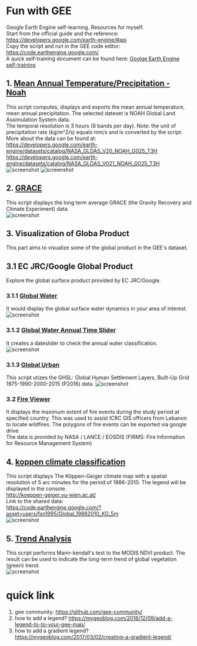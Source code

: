 # Fun with GEE
Google Earth Engine self-learning. Resources for myself.\
Start from the official guide and the reference: https://developers.google.com/earth-engine/#api \
Copy the script and run in the GEE code editor: https://code.earthengine.google.com/ \
A quick self-training document can be found here: [Goolge Earth Engine self-training](https://github.com/fsn1995/Goolgle-Earth-Engine-self-traning)
## 1. [Mean Annual Temperature/Precipitation - Noah](https://github.com/fsn1995/geeFSN/blob/master/Noah.js)
This script computes, displays and exports the mean annual temperature, mean annual precipitation. The selected dateset is NOAH Global Land Assimulation System data.\
The temporal resolution is 3 hours (8 bands per day). Note: the unit of precipitation rate (kg/m^2/s) equals mm/s and is converted by the script. More about the data can be found at: \
https://developers.google.com/earth-engine/datasets/catalog/NASA_GLDAS_V20_NOAH_G025_T3H \
https://developers.google.com/earth-engine/datasets/catalog/NASA_GLDAS_V021_NOAH_G025_T3H \
![screenshot](pic/MAP.jpg)
![screenshot](pic/MAT.jpg)    
## 2. [GRACE](https://github.com/fsn1995/geeFSN/blob/master/grace.js)
This script displays the long term average GRACE (the Gravity Recovery and Climate Experiment) data.\
![screenshot](pic/grace.png)  
## 3. Visualization of Globa Product
This part aims to visualize some of the global product in the GEE's dataset. 
## 3.1 EC JRC/Google Global Product 
Explore the global surface product provided by EC JRC/Google. 
### 3.1.1 [Global Water](https://github.com/fsn1995/geeFSN/blob/master/GlobalWater.js)
It would display the global surface water dynamics in your area of interest. 
![screenshot](pic/globalwater.png)  
### 3.1.2 [Global Water Annual Time Slider](https://github.com/fsn1995/geeFSN/blob/master/GloablWaterAnnual.js)
It creates a dateslider to check the annual water classification. 
![screenshot](pic/annualwater.png)  
### 3.1.3 [Global Urban](https://github.com/fsn1995/geeFSN/blob/master/GlobalUrban.js)
This script utizes the GHSL: Global Human Settlement Layers, Built-Up Grid 1975-1990-2000-2015 (P2016) data.
![screenshot](pic/globalurban.png)  
### 3.2 [Fire Viewer](https://github.com/fsn1995/geeFSN/blob/master/FireViewer.js)
It displays the maximum extent of fire events during the study period at specified country. This was used to assist ICRC GIS officers from Lebanon to locate wildfires. The polygons of fire events can be exported via google drive.\
The data is provided by NASA / LANCE / EOSDIS (FIRMS: Fire Information for Resource Management System)
## 4. [koppen climate classification](https://github.com/fsn1995/geeFSN/blob/master/koppen.js)
This script displays The Köppen-Geiger climate map with a spatial resolution of 5 arc minutes for the period of 1986-2010. The legend will be displayed in the console.\
http://koeppen-geiger.vu-wien.ac.at/ \
Link to the shared data:\
https://code.earthengine.google.com/?asset=users/fsn1995/Global_19862010_KG_5m \
![screenshot](pic/koppen.png)  
## 5. [Trend Analysis](https://github.com/fsn1995/geeFSN/blob/master/mannKendall.js)
This script performs Mann-kendall's test to the MODIS NDVI product. The result can be used to indicate the long-term trend of global vegetation (green) trend.\
![screenshot](pic/mannkendal.jpg)
# quick link
1) gee community: 
https://github.com/gee-community/
2) how to add a legend?
https://mygeoblog.com/2016/12/09/add-a-legend-to-to-your-gee-map/
3) how to add a gradient legend?
https://mygeoblog.com/2017/03/02/creating-a-gradient-legend/
